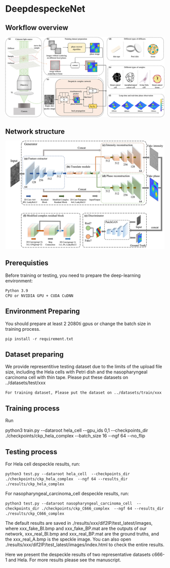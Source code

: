 # DeepdespeckeNet

## Workflow overview
![Workflow overview](/assets/overview.jpg)


## Network structure
![Network structure](/assets/network.jpg)

## Prerequisties
Before training or testing, you need to prepare the deep-learning environment:
```
Python 3.9
CPU or NVIDIA GPU + CUDA CuDNN
```

## Environment Preparing
You should prepare at least 2 2080ti gpus or change the batch size in training process. 
```
pip install -r requirement.txt
```

## Dataset preparing
We provide representitive testing dataset due to the limits of the upload file size, including the Hela cells with Petri dish and the nasopharyngeal carcinoma cell with thin tape. Please put these datasets on ../datasets/test/xxx
```
For training dataset, Please put the dataset on ../datasets/train/xxx
```
## Training process

Run 

python3 train.py --dataroot hela_cell --gpu_ids 0,1  --checkpoints_dir ./checkpoints/ckp_hela_complex --batch_size 16  --ngf 64  --no_flip

## Testing process

For Hela cell despeckle results, run:
```
python3 test.py --dataroot hela_cell  --checkpoints_dir ./checkpoints/ckp_hela_complex  --ngf 64 --results_dir ./results/ckp_hela_complex
```

For nasopharyngeal_carcinoma_cell despeckle results, run:
```
python3 test.py --dataroot nasopharyngeal_carcinoma_cell  --checkpoints_dir ./checkpoints/ckp_C666_complex  --ngf 64 --results_dir ./results/ckp_C666_complex
```

The default results are saved in ./results/xxx/dif2IP/test_latest/images, where xxx_fake_BI.bmp and xxx_fake_BP.mat are the outputs of our network, xxx_real_BI.bmp and xxx_real_BP.mat are the ground truths, and the xxx_real_A.bmp is the speckle image. You can also open ./results/xxx/dif2IP/test_latest/images/index.html to check the entire results.


Here we present the despeckle results of two representative datasets c666-1 and Hela. For more results please see the manuscript.